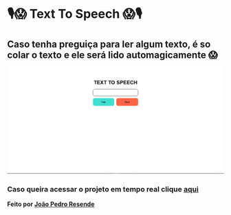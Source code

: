 # 🎙️😱 Text To Speech 😱🎙️

## Caso tenha preguiça para ler algum texto, é so colar o texto e ele será lido automagicamente 😱

<center>
    <img src="./images/sitereadme.PNG">
</center>

### Caso queira acessar o projeto em tempo real clique [aqui](https://jpbrab0.github.io/text-to-speech/)

 __Feito por [João Pedro Resende](https://jpres.dev)__